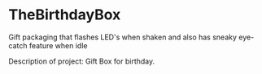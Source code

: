# TheBirthdayBox
Gift packaging that flashes LED's when shaken and also has sneaky eye-catch feature when idle

Description of project:
 Gift Box for birthday.
 
 

